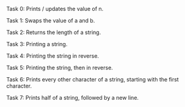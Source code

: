 Task 0: Prints / updates the value of n.

Task 1: Swaps the value of a and b.

Task 2: Returns the length of a string.

Task 3: Printing a string.

Task 4: Printing the string in reverse.

Task 5: Printing the string, then in reverse.

Task 6: Prints every other character of a string, starting with the first character.

Task 7: Prints half of a string, followed by a new line.
